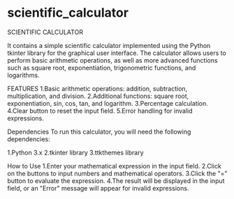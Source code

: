 # scientific_calculator
SCIENTIFIC CALCULATOR 


 It contains a simple scientific calculator implemented using the Python tkinter library for the graphical user interface. The calculator allows users to perform basic arithmetic operations, as well as more advanced functions such as square root, exponentiation, trigonometric functions, and logarithms.


 FEATURES
1.Basic arithmetic operations: addition, subtraction, multiplication, and division.
2.Additional functions: square root, exponentiation, sin, cos, tan, and logarithm.
3.Percentage calculation.
4.Clear button to reset the input field.
5.Error handling for invalid expressions.


Dependencies
To run this calculator, you will need the following dependencies:

1.Python 3.x
2.tkinter library
3.ttkthemes library

How to Use
1.Enter your mathematical expression in the input field.
2.Click on the buttons to input numbers and mathematical operators.
3.Click the "=" button to evaluate the expression.
4.The result will be displayed in the input field, or an "Error" message will appear for invalid expressions.
